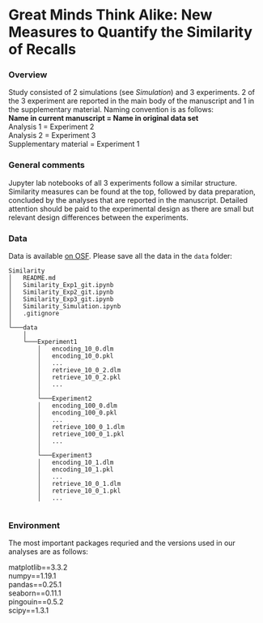 # Great Minds Think Alike: New Measures to Quantify the Similarity of Recalls <br>

### __Overview__

Study consisted of 2 simulations (see *Simulation*) and 3 experiments. 2 of the 3 experiment are reported in the main body of the manuscript and 1 in the supplementary material. Naming convention is as follows:<br>
__Name in current manuscript = Name in original data set__<br>
Analysis 1 = Experiment 2<br>
Analysis 2 = Experiment 3 <br>
Supplementary material = Experiment 1<br>

### __General comments__

Jupyter lab notebooks of all 3 experiments follow a similar structure. Similarity measures can be found at the top, followed by data preparation, concluded by the analyses that are reported in the manuscript. Detailed attention should be paid to the experimental design as there are small but relevant design differences between the experiments.


### __Data__

Data is available [on OSF](https://osf.io/cdfm7/). Please save all the data in the `data` folder:

```
Similarity
│   README.md
│   Similarity_Exp1_git.ipynb
│   Similarity_Exp2_git.ipynb
│   Similarity_Exp3_git.ipynb
│   Similarity_Simulation.ipynb
│   .gitignore
│
└───data
    │
    └───Experiment1
        │   encoding_10_0.dlm
        │   encoding_10_0.pkl
        │   ...
        │   retrieve_10_0_2.dlm
        │   retrieve_10_0_2.pkl
        │   ...
        │   
        └───Experiment2
        │   encoding_100_0.dlm
        │   encoding_100_0.pkl
        │   ...
        │   retrieve_100_0_1.dlm
        │   retrieve_100_0_1.pkl
        │   ...
        │
        └───Experiment3
        │   encoding_10_1.dlm
        │   encoding_10_1.pkl
        │   ...
        │   retrieve_10_0_1.dlm
        │   retrieve_10_0_1.pkl
        │   ...


```

### __Environment__
The most important packages requried and the versions used in our analyses are as follows:

matplotlib==3.3.2\
numpy==1.19.1\
pandas==0.25.1\
seaborn==0.11.1\
pingouin==0.5.2\
scipy==1.3.1
